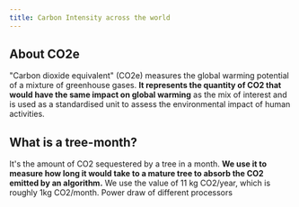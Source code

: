 ```yaml
---
title: Carbon Intensity across the world
---
```


<AreaMap
    geoJsonUrl='/world.geo.json'
/>
<!-- TODO Add graph -->

## About CO2e

"Carbon dioxide equivalent" (CO2e) measures the global warming potential of a mixture of greenhouse gases. **It represents the quantity of CO2 that would have the same impact on global warming** as the mix of interest and is used as a standardised unit to assess the environmental impact of human activities.

## What is a tree-month?

It's the amount of CO2 sequestered by a tree in a month. **We use it to measure how long it would take to a mature tree to absorb the CO2 emitted by an algorithm.** We use the value of 11 kg CO2/year, which is roughly 1kg CO2/month.
Power draw of different processors
